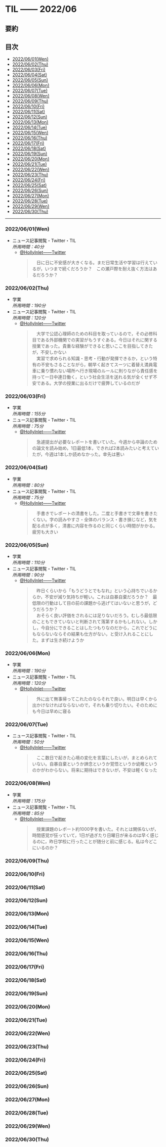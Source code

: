 # TIL —— 2022/06

<!-- omit in toc -->
## 要約

<!-- omit in toc -->
## 目次

- [2022/06/01(Wen)](#20220601wen)
- [2022/06/02(Thu)](#20220602thu)
- [2022/06/03(Fri)](#20220603fri)
- [2022/06/04(Sat)](#20220604sat)
- [2022/06/05(Sun)](#20220605sun)
- [2022/06/06(Mon)](#20220606mon)
- [2022/06/07(Tue)](#20220607tue)
- [2022/06/08(Wen)](#20220608wen)
- [2022/06/09(Thu)](#20220609thu)
- [2022/06/10(Fri)](#20220610fri)
- [2022/06/11(Sat)](#20220611sat)
- [2022/06/12(Sun)](#20220612sun)
- [2022/06/13(Mon)](#20220613mon)
- [2022/06/14(Tue)](#20220614tue)
- [2022/06/15(Wen)](#20220615wen)
- [2022/06/16(Thu)](#20220616thu)
- [2022/06/17(Fri)](#20220617fri)
- [2022/06/18(Sat)](#20220618sat)
- [2022/06/19(Sun)](#20220619sun)
- [2022/06/20(Mon)](#20220620mon)
- [2022/06/21(Tue)](#20220621tue)
- [2022/06/22(Wen)](#20220622wen)
- [2022/06/23(Thu)](#20220623thu)
- [2022/06/24(Fri)](#20220624fri)
- [2022/06/25(Sat)](#20220625sat)
- [2022/06/26(Sun)](#20220626sun)
- [2022/06/27(Mon)](#20220627mon)
- [2022/06/28(Tue)](#20220628tue)
- [2022/06/29(Wen)](#20220629wen)
- [2022/06/30(Thu)](#20220630thu)

---

### 2022/06/01(Wen)

- ニュース記事閲覧・Twitter・TIL  
  *所用時間：40分*
  - [@HollyInlet——Twitter](https://twitter.com/HollyInlet/status/1531987662776569856)  
    >　日に日に不安感が大きくなる。まだ日常生活や学習は行えているが，いつまで続くだろうか？　この瀬戸際を耐え抜く方法はあるだろうか？

### 2022/06/02(Thu)

- 学業  
  *所用時間：190分*
- ニュース記事閲覧・Twitter・TIL  
  *所用時間：120分*
  - [@HollyInlet——Twitter](https://twitter.com/HollyInlet/status/1532354029514199040)  
    >　大学で公認心理師のための科目を取っているので，その必修科目である外部機関での実習がもうすぐある。今日はそれに関する授業であった。貴重な経験ができると思いここを目指してきたが，不安しかない  
    >　実習で求められる知識・思考・行動が発揮できるか，という特有の不安もさることながら，朝早く起きてスーツに着替え満員電車に乗り慣れない場所へ行き現場のルールに則りながら責任感を持って一日中連日働く，という社会生活を送れる気が全くせず不安である。大学の授業に出るだけで疲弊しているのだが

### 2022/06/03(Fri)

- 学業  
  *所用時間：155分*
- ニュース記事閲覧・Twitter・TIL  
  *所用時間：75分*
  - [@HollyInlet——Twitter](https://twitter.com/HollyInlet/status/1532713531493060608)  
    >　急遽提出が必要なレポートを書いていた。今週から卒論のための論文を読み始め，1日最低1本，できれば2本読みたいと考えていたが，今週は1本しか読めなかった。幸先は悪い

### 2022/06/04(Sat)

- 学業  
  *所用時間：80分*
- ニュース記事閲覧・Twitter・TIL  
  *所用時間：75分*
  - [@HollyInlet——Twitter](https://twitter.com/HollyInlet/status/1533072214861312001)  
    >　手書きでレポートの清書をした。二度と手書きで文章を書きたくない。字の読みやすさ・全体のバランス・書き損じなど，気を配る点が多く，清書に内容を作るのと同じくらい時間がかかる。疲労も大きい

### 2022/06/05(Sun)

- 学業  
  *所用時間：110分*
- ニュース記事閲覧・Twitter・TIL  
  *所用時間：90分*
  - [@HollyInlet——Twitter](https://twitter.com/HollyInlet/status/1533455236903206912)  
    >　昨日くらいから「もうどうとでもなれ」という心持ちでいるからか，不安が減り気持ちが軽い。これは自暴自棄だろうか？　最低限の行動はして目の前の課題から逃げてはいないと思うが，どうだろうか？  
    >　おそらく良い評価をされるには足りないだろう。むしろ最低限のこともできていないと判断されて落第するかもしれない。しかし，今自分にできることはしたつもりなのだから，これでどうにもならないならその結果も仕方がない，と受け入れることにした。まずは生き続けようか

### 2022/06/06(Mon)

- 学業  
  *所用時間：190分*
- ニュース記事閲覧・Twitter・TIL  
  *所用時間：120分*
  - [@HollyInlet——Twitter](https://twitter.com/HollyInlet/status/1533780410471133186)  
    >　外に出て無事帰ってこれたのならそれで良い。明日は早くから出かけなければならないので，それも乗り切りたい。そのためにも今日は早めに寝る

### 2022/06/07(Tue)

- ニュース記事閲覧・Twitter・TIL  
  *所用時間：50分*
  - [@HollyInlet——Twitter](https://twitter.com/HollyInlet/status/1534165187850162177)  
    >　ここ数日で起きた心境の変化を言葉にしたいが，まとめられていない。自暴自棄というか諦念というか覚悟というか幼稚というのかがわからない。将来に期待はできないが，不安は軽くなった

### 2022/06/08(Wen)

- 学業  
  *所用時間：175分*
- ニュース記事閲覧・Twitter・TIL  
  *所用時間：85分*
  - [@HollyInlet——Twitter](https://twitter.com/HollyInlet/status/1534526330229751808)  
    >　授業課題のレポート約1000字を書いた。それとは関係ないが，時間感覚が狂っていて，1日が過ぎたり日曜日が来るのは早く感じるのに，昨日学校に行ったことが随分と前に感じる。私は今どこにいるのか？

### 2022/06/09(Thu)

### 2022/06/10(Fri)

### 2022/06/11(Sat)

### 2022/06/12(Sun)

### 2022/06/13(Mon)

### 2022/06/14(Tue)

### 2022/06/15(Wen)

### 2022/06/16(Thu)

### 2022/06/17(Fri)

### 2022/06/18(Sat)

### 2022/06/19(Sun)

### 2022/06/20(Mon)

### 2022/06/21(Tue)

### 2022/06/22(Wen)

### 2022/06/23(Thu)

### 2022/06/24(Fri)

### 2022/06/25(Sat)

### 2022/06/26(Sun)

### 2022/06/27(Mon)

### 2022/06/28(Tue)

### 2022/06/29(Wen)

### 2022/06/30(Thu)
